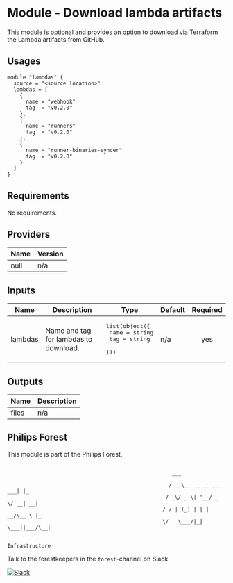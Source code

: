 # Module - Download lambda artifacts

This module is optional and provides an option to download via Terraform the Lambda artifacts from GitHub.

## Usages

```
module "lambdas" {
  source = "<source location>"
  lambdas = [
    {
      name = "webhook"
      tag  = "v0.2.0"
    },
    {
      name = "runners"
      tag  = "v0.2.0"
    },
    {
      name = "runner-binaries-syncer"
      tag  = "v0.2.0"
    }
  ]
}
```

<!-- BEGINNING OF PRE-COMMIT-TERRAFORM DOCS HOOK -->

## Requirements

No requirements.

## Providers

| Name | Version |
| ---- | ------- |
| null | n/a     |

## Inputs

| Name    | Description                           | Type                                                                | Default | Required |
| ------- | ------------------------------------- | ------------------------------------------------------------------- | ------- | :------: |
| lambdas | Name and tag for lambdas to download. | <pre>list(object({<br> name = string<br> tag = string<br> }))</pre> | n/a     |   yes    |

## Outputs

| Name  | Description |
| ----- | ----------- |
| files | n/a         |

<!-- END OF PRE-COMMIT-TERRAFORM DOCS HOOK -->

## Philips Forest

This module is part of the Philips Forest.

```

                                                     ___                   _
                                                    / __\__  _ __ ___  ___| |_
                                                   / _\/ _ \| '__/ _ \/ __| __|
                                                  / / | (_) | | |  __/\__ \ |_
                                                  \/   \___/|_|  \___||___/\__|

                                                                 Infrastructure

```

Talk to the forestkeepers in the `forest`-channel on Slack.

[![Slack](https://philips-software-slackin.now.sh/badge.svg)](https://philips-software-slackin.now.sh)
